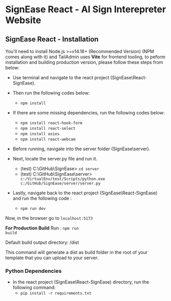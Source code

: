 # SignEase React - AI Sign Interepreter Website

## SignEase React - Installation

You'll need to install Node.js >=v14.16+ (Recommended Version) (NPM comes along with it) and TailAdmin uses **Vite** for frontend tooling, to peform installation and building production version, please follow these steps from below:

- Use terminal and navigate to the react project (SignEase\React-SignEase).

- Then run the following codes below: 
  - <code>npm install</code>

- If there are some missing dependencies, run the following codes below: 
  - <code>npm install react-hook-form</code>
  - <code>npm install react-select</code>
  - <code>npm install axios</code>
  - <code>npm install react-webcam</code>

- Before running, navigate into the server folder (SignEase\server).
- Next, locate the server.py file and run it.
  - (test) C:\GitHub\SignEase> <code>cd server</code>
  - (test) C:\GitHub\SignEase\server> <code> c:/VirtualEnv/test/Scripts/python.exe c:/GitHub/SignEase/server/server.py </code>
- Lastly, navigate back to the react project (SignEase\React-SignEase) and run the following code :
  - <code>npm run dev</code>

Now, in the browser go to <code>localhost:5173</code>

**For Production Build**
Run : <code>npm run build</code>

Default build output directory: /dist

This command will generate a dist as build folder in the root of your template that you can upload to your server.

### Python Dependencies
- In the react project (SignEase\React-SignEase) directory, run the following command:
  - <code>pip install -r requirements.txt</code>


